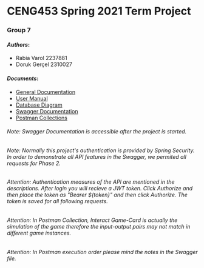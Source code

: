 # CENG453 Spring 2021 Term Project
### Group 7
#### *Authors*:
- Rabia Varol 2237881
- Doruk Gerçel 2310027

#### *Documents*:
- [General Documentation](http://144.122.71.168:8080/doruk.gercel/group7/src/master/documents/Pisti_the_Game_General_Documentation.pdf)
- [User Manual](http://144.122.71.168:8080/doruk.gercel/group7/src/master/documents/Pisti_the_Game_User_Manual.pdf)
- [Database Diagram](http://144.122.71.168:8080/doruk.gercel/group7/src/master/documents/Database%20diagram.png)
- [Swagger Documentation](http://localhost:8080/swagger-ui.html#/)
- [Postman Collections](http://144.122.71.168:8080/doruk.gercel/group7/src/master/documents/postman%20collections)

###### Note: Swagger Documentation is accessible after the project is started. 
###### Note: Normally this project's authentication is provided by Spring Security. In order to demonstrate all API features in the Swagger, we permited all requests for Phase 2.
###### Attention: *Authentication* measures of the API are mentioned in the descriptions. After *login* you will recieve a JWT token. Click *Authorize* and then place the token as "*Bearer ${token}*" and then click *Authorize*. The token is saved for all following requests.
###### Attention: In Postman Collection, Interact Game-Card is actually the simulation of the game therefore the input-output pairs may not match in different game instances.
###### Attention: In Postman execution order please mind the notes in the Swagger file.

